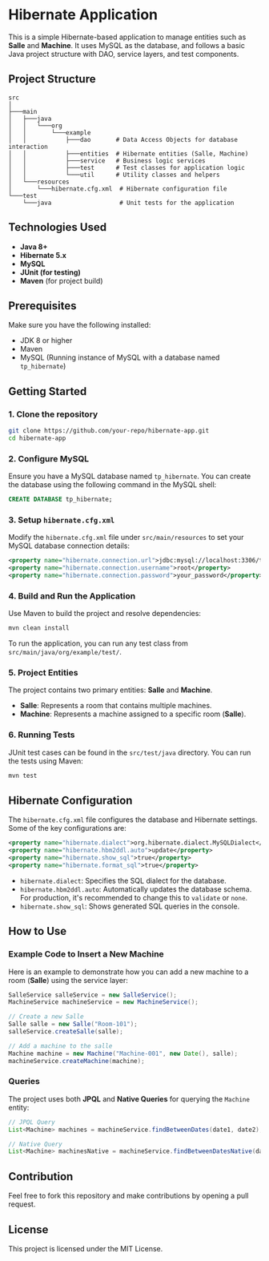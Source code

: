 
# Hibernate Application

This is a simple Hibernate-based application to manage entities such as **Salle** and **Machine**. It uses MySQL as the database, and follows a basic Java project structure with DAO, service layers, and test components.

## Project Structure

```
src
│
├───main
│   ├───java
│   │   └───org
│   │       └───example
│   │           ├───dao       # Data Access Objects for database interaction
│   │           ├───entities  # Hibernate entities (Salle, Machine)
│   │           ├───service   # Business logic services
│   │           ├───test      # Test classes for application logic
│   │           └───util      # Utility classes and helpers
│   └───resources
│       └───hibernate.cfg.xml  # Hibernate configuration file
└───test
    └───java                   # Unit tests for the application
```

## Technologies Used
- **Java 8+**
- **Hibernate 5.x**
- **MySQL**
- **JUnit (for testing)**
- **Maven** (for project build)

## Prerequisites

Make sure you have the following installed:

- JDK 8 or higher
- Maven
- MySQL (Running instance of MySQL with a database named `tp_hibernate`)

## Getting Started

### 1. Clone the repository

```bash
git clone https://github.com/your-repo/hibernate-app.git
cd hibernate-app
```

### 2. Configure MySQL

Ensure you have a MySQL database named `tp_hibernate`. You can create the database using the following command in the MySQL shell:

```sql
CREATE DATABASE tp_hibernate;
```

### 3. Setup `hibernate.cfg.xml`

Modify the `hibernate.cfg.xml` file under `src/main/resources` to set your MySQL database connection details:

```xml
<property name="hibernate.connection.url">jdbc:mysql://localhost:3306/tp_hibernate?zeroDateTimeBehavior=convertToNull</property>
<property name="hibernate.connection.username">root</property>
<property name="hibernate.connection.password">your_password</property>
```

### 4. Build and Run the Application

Use Maven to build the project and resolve dependencies:

```bash
mvn clean install
```

To run the application, you can run any test class from `src/main/java/org/example/test/`.

### 5. Project Entities

The project contains two primary entities: **Salle** and **Machine**.

- **Salle**: Represents a room that contains multiple machines.
- **Machine**: Represents a machine assigned to a specific room (**Salle**).

### 6. Running Tests

JUnit test cases can be found in the `src/test/java` directory. You can run the tests using Maven:

```bash
mvn test
```

## Hibernate Configuration

The `hibernate.cfg.xml` file configures the database and Hibernate settings. Some of the key configurations are:

```xml
<property name="hibernate.dialect">org.hibernate.dialect.MySQLDialect</property>
<property name="hibernate.hbm2ddl.auto">update</property>
<property name="hibernate.show_sql">true</property>
<property name="hibernate.format_sql">true</property>
```

- `hibernate.dialect`: Specifies the SQL dialect for the database.
- `hibernate.hbm2ddl.auto`: Automatically updates the database schema. For production, it's recommended to change this to `validate` or `none`.
- `hibernate.show_sql`: Shows generated SQL queries in the console.

## How to Use

### Example Code to Insert a New Machine

Here is an example to demonstrate how you can add a new machine to a room (**Salle**) using the service layer:

```java
SalleService salleService = new SalleService();
MachineService machineService = new MachineService();

// Create a new Salle
Salle salle = new Salle("Room-101");
salleService.createSalle(salle);

// Add a machine to the salle
Machine machine = new Machine("Machine-001", new Date(), salle);
machineService.createMachine(machine);
```

### Queries

The project uses both **JPQL** and **Native Queries** for querying the `Machine` entity:

```java
// JPQL Query
List<Machine> machines = machineService.findBetweenDates(date1, date2);

// Native Query
List<Machine> machinesNative = machineService.findBetweenDatesNative(date1, date2);
```

## Contribution

Feel free to fork this repository and make contributions by opening a pull request.

## License

This project is licensed under the MIT License.
